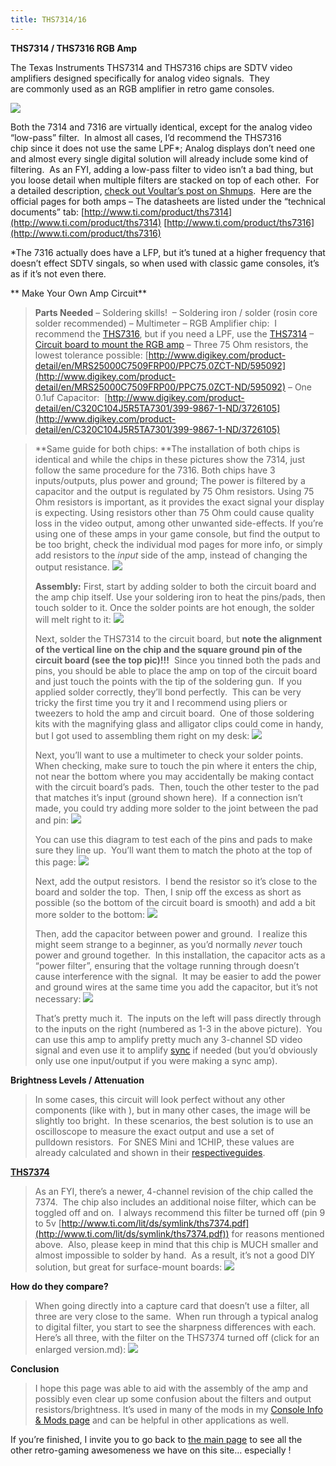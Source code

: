 ```yaml
---
title: THS7314/16
---
```


**THS7314 / THS7316 RGB Amp**

The Texas Instruments THS7314 and THS7316 chips are SDTV video amplifiers designed specifically for analog video signals.  They are commonly used as an RGB amplifier in retro game consoles.

![](https://cdn.retrorgb.com/images/THS7314.jpg)

Both the 7314 and 7316 are virtually identical, except for the analog video “low-pass” filter.  In almost all cases, I’d recommend the THS7316 chip since it does not use the same LPF\*; Analog displays don’t need one and almost every single digital solution will already include some kind of filtering.  As an FYI, adding a low-pass filter to video isn’t a bad thing, but you loose detail when multiple filters are stacked on top of each other.  For a detailed description, [check out Voultar’s post on Shmups](http://shmups.system11.org/viewtopic.php?p=1241928#p1241928).  Here are the official pages for both amps – The datasheets are listed under the “technical documents” tab:
[http://www.ti.com/product/ths7314](http://www.ti.com/product/ths7314)
[http://www.ti.com/product/ths7316](http://www.ti.com/product/ths7316)

\*The 7316 actually does have a LFP, but it’s tuned at a higher frequency that doesn’t effect SDTV singals, so when used with classic game consoles, it’s as if it’s not even there.

**
Make Your Own Amp Circuit**

> **Parts Needed**
> – Soldering skills! 
> – Soldering iron / solder (rosin core solder recommended)
> – Multimeter
> – RGB Amplifier chip:  I recommend the [THS7316](https://www.digikey.com/product-detail/en/texas-instruments/THS7316DR/296-26684-1-ND/2255104), but if you need a LPF, use the [THS7314](http://rover.ebay.com/rover/1/711-53200-19255-0/1?icep_ff3=9&pub=5575041517&toolid=10001&campid=5337251560&customid=&icep_uq=THS7314DR&icep_sellerId=&icep_ex_kw=&icep_sortBy=12&icep_catId=&icep_minPrice=&icep_maxPrice=&ipn=psmain&icep_vectorid=229466&kwid=902099&mtid=824&kw=lg)
> – [Circuit board to mount the RGB amp](http://rover.ebay.com/rover/1/711-53200-19255-0/1?icep_ff3=9&pub=5575041517&toolid=10001&campid=5337251560&customid=&icep_uq=SOIC-8+to+DIP-8+PCB&icep_sellerId=&icep_ex_kw=&icep_sortBy=12&icep_catId=&icep_minPrice=&icep_maxPrice=&ipn=psmain&icep_vectorid=229466&kwid=902099&mtid=824&kw=lg)
> – Three 75 Ohm resistors, the lowest tolerance possible:
> [http://www.digikey.com/product-detail/en/MRS25000C7509FRP00/PPC75.0ZCT-ND/595092](http://www.digikey.com/product-detail/en/MRS25000C7509FRP00/PPC75.0ZCT-ND/595092)
> – One 0.1uf Capacitor: 
> [http://www.digikey.com/product-detail/en/C320C104J5R5TA7301/399-9867-1-ND/3726105](http://www.digikey.com/product-detail/en/C320C104J5R5TA7301/399-9867-1-ND/3726105)

> **Same guide for both chips:
> **The installation of both chips is identical and while the chips in these pictures show the 7314, just follow the same procedure for the 7316. Both chips have 3 inputs/outputs, plus power and ground; The power is filtered by a capacitor and the output is regulated by 75 Ohm resistors. Using 75 Ohm resistors is important, as it provides the exact signal your display is expecting. Using resistors other than 75 Ohm could cause quality loss in the video output, among other unwanted side-effects. If you’re using one of these amps in your game console, but find the output to be too bright, check the individual mod pages for more info, or simply add resistors to the *input* side of the amp, instead of changing the output resistance.
> ![](https://cdn.retrorgb.com/images/THS14_16Compare.png)
>
> **Assembly:**
> First, start by adding solder to both the circuit board and the amp chip itself. Use your soldering iron to heat the pins/pads, then touch solder to it. Once the solder points are hot enough, the solder will melt right to it:
> ![](https://cdn.retrorgb.com/images/THS7314-03.jpg)
>
> Next, solder the THS7314 to the circuit board, but **note the alignment of the vertical line on the chip and the square ground pin of the circuit board (see the top pic)!!!**  Since you tinned both the pads and pins, you should be able to place the amp on top of the circuit board and just touch the points with the tip of the soldering gun.  If you applied solder correctly, they’ll bond perfectly.  This can be very tricky the first time you try it and I recommend using pliers or tweezers to hold the amp and circuit board.  One of those soldering kits with the magnifying glass and alligator clips could come in handy, but I got used to assembling them right on my desk:
> ![](https://cdn.retrorgb.com/images/THS7314-04.jpg)
>
> Next, you’ll want to use a multimeter to check your solder points.  When checking, make sure to touch the pin where it enters the chip, not near the bottom where you may accidentally be making contact with the circuit board’s pads.  Then, touch the other tester to the pad that matches it’s input (ground shown here).  If a connection isn’t made, you could try adding more solder to the joint between the pad and pin:
> ![](https://cdn.retrorgb.com/images/THS7314-05.jpg)
>
> You can use this diagram to test each of the pins and pads to make sure they line up.  You’ll want them to match the photo at the top of this page:
> ![](https://cdn.retrorgb.com/images/THS7314%20Pinout.jpg)
>
> Next, add the output resistors.  I bend the resistor so it’s close to the board and solder the top.  Then, I snip off the excess as short as possible (so the bottom of the circuit board is smooth) and add a bit more solder to the bottom:
> ![](https://cdn.retrorgb.com/images/THS7314-06.jpg)
>
> Then, add the capacitor between power and ground.  I realize this might seem strange to a beginner, as you’d normally _never_ touch power and ground together.  In this installation, the capacitor acts as a “power filter”, ensuring that the voltage running through doesn’t cause interference with the signal. 
> It may be easier to add the power and ground wires at the same time you add the capacitor, but it’s not necessary:
> ![](https://cdn.retrorgb.com/images/THS7314-07.jpg)
>
> That’s pretty much it.  The inputs on the left will pass directly through to the inputs on the right (numbered as 1-3 in the above picture).  You can use this amp to amplify pretty much any 3-channel SD video signal and even use it to amplify [sync](/info/sync) if needed (but you’d obviously only use one input/output if you were making a sync amp).

**Brightness Levels / Attenuation**

> In some cases, this circuit will look perfect without any other components (like with ), but in many other cases, the image will be slightly too bright.  In these scenarios, the best solution is to use an oscilloscope to measure the exact output and use a set of pulldown resistors.  For SNES Mini and 1CHIP, these values are already calculated and shown in their [respective](/consoles/snes/mini/diy-bypass.md)[guides](/consoles/snes/1chip/diy-ths-7314.md).

[**THS7374**](**THS7374**)

> As an FYI, there’s a newer, 4-channel revision of the chip called the 7374.  The chip also includes an additional noise filter, which can be toggled off and on.  I always recommend this filter be turned off (pin 9 to 5v [http://www.ti.com/lit/ds/symlink/ths7374.pdf](http://www.ti.com/lit/ds/symlink/ths7374.pdf)) for reasons mentioned above.  Also, please keep in mind that this chip is MUCH smaller and almost impossible to solder by hand.  As a result, it’s not a good DIY solution, but great for surface-mount boards:
> ![](https://cdn.retrorgb.com/images/THS7374%20Filter.png)

**How do they compare?**

> When going directly into a capture card that doesn’t use a filter, all three are very close to the same.  When run through a typical analog to digital filter, you start to see the sharpness differences with each.  Here’s all three, with the filter on the THS7374 turned off (click for an enlarged version.md):
> [![](https://cdn.retrorgb.com/images/THSCompare.png)](https://cdn.retrorgb.com/images/THSCompare_Large.png)

**Conclusion**

> I hope this page was able to aid with the assembly of the amp and possibly even clear up some confusion about the filters and output resistors/brightness. It’s used in many of the mods in my [Console Info & Mods page](/consoles/snes/ths-amps.md) and can be helpful in other applications as well.

If you’re finished, I invite you to go back to [the main page](/README.md) to see all the other retro-gaming awesomeness we have on this site… especially !
